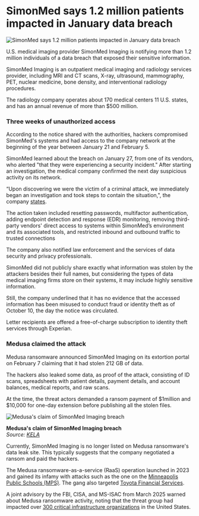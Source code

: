 # SimonMed says 1.2 million patients impacted in January data breach

![SimonMed says 1.2 million patients impacted in January data breach](https://www.bleepstatic.com/content/hl-images/2024/06/25/Medusa.jpg)

U.S. medical imaging provider SimonMed Imaging is notifying more than 1.2 million individuals of a data breach that exposed their sensitive information.

SimonMed Imaging is an outpatient medical imaging and radiology services provider, including MRI and CT scans, X-ray, ultrasound, mammography, PET, nuclear medicine, bone density, and interventional radiology procedures.

The radiology company operates about 170 medical centers 11 U.S. states, and has an annual revenue of more than $500 million.

### Three weeks of unauthorized access

According to the notice shared with the authorities, hackers compromised SimonMed's systems and had access to the company network at the beginning of the year between January 21 and February 5.

SimonMed learned about the breach on January 27, from one of its vendors, who alerted "that they were experiencing a security incident." After starting an investigation, the medical company confirmed the next day suspicious activity on its network.

“Upon discovering we were the victim of a criminal attack, we immediately began an investigation and took steps to contain the situation,", the company [states](http://www.maine.gov/agviewer/content/ag/985235c7-cb95-4be2-8792-a1252b4f8318/db44458c-e230-4f17-88b4-0513fc890cc6.html).

The action taken included resetting passwords, multifactor authentication, adding endpoint detection and response (EDR) monitoring, removing third-party vendors' direct access to systems within SimonMed’s environment and its associated tools, and restricted inbound and outbound traffic to trusted connections

The company also notified law enforcement and the services of data security and privacy professionals.

SimonMed did not publicly share exactly what information was stolen by the attackers besides their full names, but considering the types of data medical imaging firms store on their systems, it may include highly sensitive information.

Still, the company underlined that it has no evidence that the accessed information has been misused to conduct fraud or identity theft as of October 10, the day the notice was circulated.

Letter recipients are offered a free-of-charge subscription to identity theft services through Experian.

### Medusa claimed the attack

Medusa ransomware announced SimonMed Imaging on its extortion portal on February 7 claiming that it had stolen 212 GB of data.

The hackers also leaked some data, as proof of the attack, consisting of ID scans, spreadsheets with patient details, payment details, and account balances, medical reports, and raw scans.

At the time, the threat actors demanded a ransom payment of $1million and $10,000 for one-day extension before publishing all the stolen files.

![Medusa's claim of SimonMed Imaging breach](https://www.bleepstatic.com/images/news/u/1220909/2025/October/medusa-kela.jpg)

**Medusa's claim of SimonMed Imaging breach**  
_Source: [KELA](https://www.kelacyber.com/)_

Currently, SimonMed Imaging is no longer listed on Medusa ransomware's data leak site. This typically suggests that the company negotiated a ransom and paid the hackers.

The Medusa ransomware-as-a-service (RaaS) operation launched in 2023 and gained its infamy with attacks such as the one on the [Minneapolis Public Schools (MPS)](https://www.bleepingcomputer.com/news/security/ransomware-gang-posts-video-of-data-stolen-from-minneapolis-schools/). The gang also targeted [Toyota Financial Services](https://www.bleepingcomputer.com/news/security/toyota-warns-customers-of-data-breach-exposing-personal-financial-info/).

A joint advisory by the FBI, CISA, and MS-ISAC from March 2025 warned about Medusa ransomware activity, noting that the threat group had impacted over [300 critical infrastructure organizations](https://www.bleepingcomputer.com/news/security/cisa-medusa-ransomware-hit-over-300-critical-infrastructure-orgs/) in the United States.